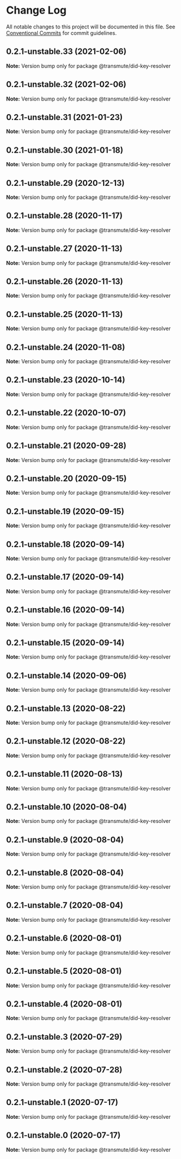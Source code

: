 # Change Log

All notable changes to this project will be documented in this file.
See [Conventional Commits](https://conventionalcommits.org) for commit guidelines.

## 0.2.1-unstable.33 (2021-02-06)

**Note:** Version bump only for package @transmute/did-key-resolver





## 0.2.1-unstable.32 (2021-02-06)

**Note:** Version bump only for package @transmute/did-key-resolver





## 0.2.1-unstable.31 (2021-01-23)

**Note:** Version bump only for package @transmute/did-key-resolver





## 0.2.1-unstable.30 (2021-01-18)

**Note:** Version bump only for package @transmute/did-key-resolver





## 0.2.1-unstable.29 (2020-12-13)

**Note:** Version bump only for package @transmute/did-key-resolver





## 0.2.1-unstable.28 (2020-11-17)

**Note:** Version bump only for package @transmute/did-key-resolver





## 0.2.1-unstable.27 (2020-11-13)

**Note:** Version bump only for package @transmute/did-key-resolver





## 0.2.1-unstable.26 (2020-11-13)

**Note:** Version bump only for package @transmute/did-key-resolver





## 0.2.1-unstable.25 (2020-11-13)

**Note:** Version bump only for package @transmute/did-key-resolver





## 0.2.1-unstable.24 (2020-11-08)

**Note:** Version bump only for package @transmute/did-key-resolver





## 0.2.1-unstable.23 (2020-10-14)

**Note:** Version bump only for package @transmute/did-key-resolver





## 0.2.1-unstable.22 (2020-10-07)

**Note:** Version bump only for package @transmute/did-key-resolver





## 0.2.1-unstable.21 (2020-09-28)

**Note:** Version bump only for package @transmute/did-key-resolver





## 0.2.1-unstable.20 (2020-09-15)

**Note:** Version bump only for package @transmute/did-key-resolver





## 0.2.1-unstable.19 (2020-09-15)

**Note:** Version bump only for package @transmute/did-key-resolver





## 0.2.1-unstable.18 (2020-09-14)

**Note:** Version bump only for package @transmute/did-key-resolver





## 0.2.1-unstable.17 (2020-09-14)

**Note:** Version bump only for package @transmute/did-key-resolver





## 0.2.1-unstable.16 (2020-09-14)

**Note:** Version bump only for package @transmute/did-key-resolver





## 0.2.1-unstable.15 (2020-09-14)

**Note:** Version bump only for package @transmute/did-key-resolver





## 0.2.1-unstable.14 (2020-09-06)

**Note:** Version bump only for package @transmute/did-key-resolver





## 0.2.1-unstable.13 (2020-08-22)

**Note:** Version bump only for package @transmute/did-key-resolver





## 0.2.1-unstable.12 (2020-08-22)

**Note:** Version bump only for package @transmute/did-key-resolver





## 0.2.1-unstable.11 (2020-08-13)

**Note:** Version bump only for package @transmute/did-key-resolver





## 0.2.1-unstable.10 (2020-08-04)

**Note:** Version bump only for package @transmute/did-key-resolver





## 0.2.1-unstable.9 (2020-08-04)

**Note:** Version bump only for package @transmute/did-key-resolver





## 0.2.1-unstable.8 (2020-08-04)

**Note:** Version bump only for package @transmute/did-key-resolver





## 0.2.1-unstable.7 (2020-08-04)

**Note:** Version bump only for package @transmute/did-key-resolver





## 0.2.1-unstable.6 (2020-08-01)

**Note:** Version bump only for package @transmute/did-key-resolver





## 0.2.1-unstable.5 (2020-08-01)

**Note:** Version bump only for package @transmute/did-key-resolver





## 0.2.1-unstable.4 (2020-08-01)

**Note:** Version bump only for package @transmute/did-key-resolver





## 0.2.1-unstable.3 (2020-07-29)

**Note:** Version bump only for package @transmute/did-key-resolver





## 0.2.1-unstable.2 (2020-07-28)

**Note:** Version bump only for package @transmute/did-key-resolver





## 0.2.1-unstable.1 (2020-07-17)

**Note:** Version bump only for package @transmute/did-key-resolver





## 0.2.1-unstable.0 (2020-07-17)

**Note:** Version bump only for package @transmute/did-key-resolver
